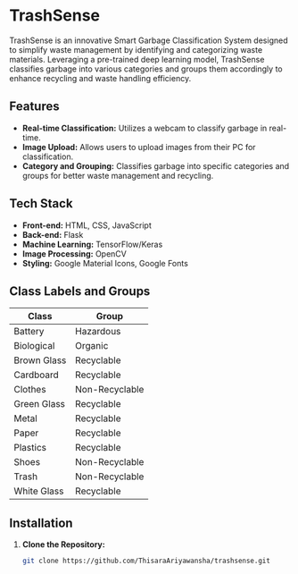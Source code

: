 # TrashSense

TrashSense is an innovative Smart Garbage Classification System designed to simplify waste management by identifying and categorizing waste materials. Leveraging a pre-trained deep learning model, TrashSense classifies garbage into various categories and groups them accordingly to enhance recycling and waste handling efficiency.

## Features

- **Real-time Classification:** Utilizes a webcam to classify garbage in real-time.
- **Image Upload:** Allows users to upload images from their PC for classification.
- **Category and Grouping:** Classifies garbage into specific categories and groups for better waste management and recycling.

## Tech Stack

- **Front-end:** HTML, CSS, JavaScript
- **Back-end:** Flask
- **Machine Learning:** TensorFlow/Keras
- **Image Processing:** OpenCV
- **Styling:** Google Material Icons, Google Fonts

## Class Labels and Groups

| Class          | Group            |
|----------------|------------------|
| Battery        | Hazardous        |
| Biological     | Organic          |
| Brown Glass    | Recyclable       |
| Cardboard      | Recyclable       |
| Clothes        | Non-Recyclable   |
| Green Glass    | Recyclable       |
| Metal          | Recyclable       |
| Paper          | Recyclable       |
| Plastics       | Recyclable       |
| Shoes          | Non-Recyclable   |
| Trash          | Non-Recyclable   |
| White Glass    | Recyclable       |

## Installation

1. **Clone the Repository:**
   ```sh
   git clone https://github.com/ThisaraAriyawansha/trashsense.git
